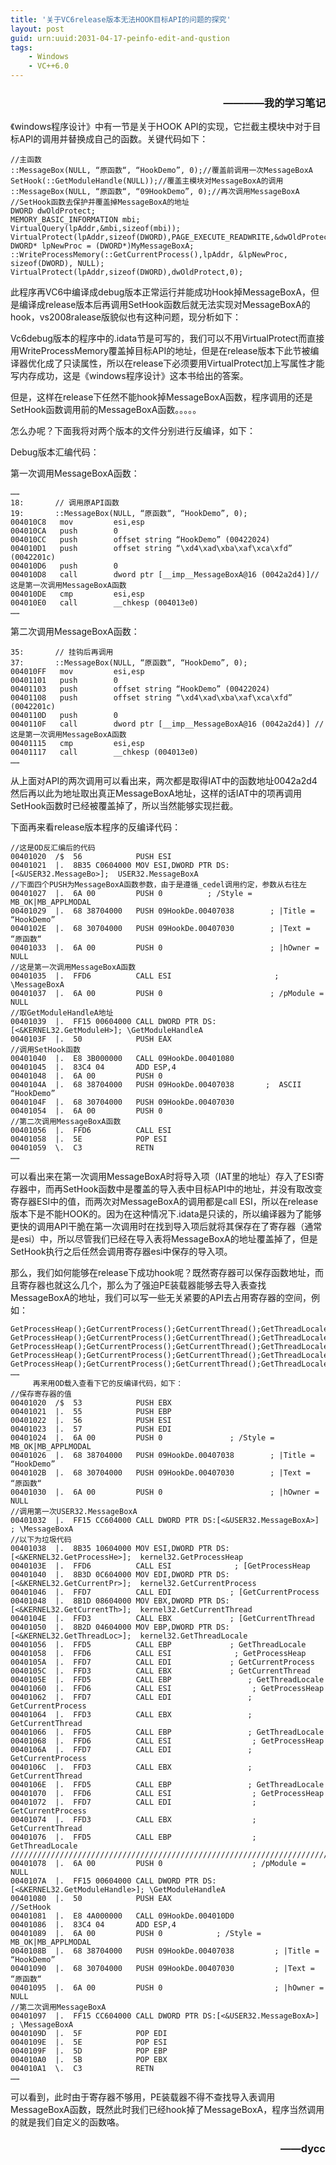 ```yaml
---
title: '关于VC6release版本无法HOOK目标API的问题的探究'
layout: post
guid: urn:uuid:2031-04-17-peinfo-edit-and-qustion
tags:
    - Windows
    - VC++6.0
---
```


<h3 style="text-align:right">————我的学习笔记</h3>

《windows程序设计》中有一节是关于HOOK API的实现，它拦截主模块中对于目标API的调用并替换成自己的函数。关键代码如下：

	//主函数
	::MessageBox(NULL, “原函数“, “HookDemo”, 0);//覆盖前调用一次MessageBoxA
	SetHook(::GetModuleHandle(NULL));//覆盖主模块对MessageBoxA的调用
	::MessageBox(NULL, “原函数“, “09HookDemo”, 0);//再次调用MessageBoxA
	//SetHook函数去保护并覆盖掉MessageBoxA的地址
	DWORD dwOldProtect;
	MEMORY_BASIC_INFORMATION mbi;
	VirtualQuery(lpAddr,&mbi,sizeof(mbi));
	VirtualProtect(lpAddr,sizeof(DWORD),PAGE_EXECUTE_READWRITE,&dwOldProtect);
	DWORD* lpNewProc = (DWORD*)MyMessageBoxA;
	::WriteProcessMemory(::GetCurrentProcess(),lpAddr, &lpNewProc, sizeof(DWORD), NULL);
	VirtualProtect(lpAddr,sizeof(DWORD),dwOldProtect,0);

此程序再VC6中编译成debug版本正常运行并能成功Hook掉MessageBoxA，但是编译成release版本后再调用SetHook函数后就无法实现对MessageBoxA的hook，vs2008ralease版貌似也有这种问题，现分析如下：

Vc6debug版本的程序中的.idata节是可写的，我们可以不用VirtualProtect而直接用WriteProcessMemory覆盖掉目标API的地址，但是在release版本下此节被编译器优化成了只读属性，所以在release下必须要用VirtualProtect加上写属性才能写内存成功，这是《windows程序设计》这本书给出的答案。

但是，这样在release下任然不能hook掉MessageBoxA函数，程序调用的还是SetHook函数调用前的MessageBoxA函数。。。。。

怎么办呢？下面我将对两个版本的文件分别进行反编译，如下：

Debug版本汇编代码：

第一次调用MessageBoxA函数：

	……
	18:       // 调用原API函数
	19:       ::MessageBox(NULL, “原函数“, “HookDemo”, 0);
	004010C8   mov         esi,esp
	004010CA   push        0
	004010CC   push        offset string “HookDemo” (00422024)
	004010D1   push        offset string “\xd4\xad\xba\xaf\xca\xfd” (0042201c)
	004010D6   push        0
	004010D8   call        dword ptr [__imp__MessageBoxA@16 (0042a2d4)]//这是第一次调用MessageBoxA函数
	004010DE   cmp         esi,esp
	004010E0   call        __chkesp (004013e0)
	……

第二次调用MessageBoxA函数：

	35:       // 挂钩后再调用
	37:       ::MessageBox(NULL, “原函数“, “HookDemo”, 0);
	004010FF   mov         esi,esp
	00401101   push        0
	00401103   push        offset string “HookDemo” (00422024)
	00401108   push        offset string “\xd4\xad\xba\xaf\xca\xfd” (0042201c)
	0040110D   push        0
	0040110F   call        dword ptr [__imp__MessageBoxA@16 (0042a2d4)] //这是第一次调用MessageBoxA函数
	00401115   cmp         esi,esp
	00401117   call        __chkesp (004013e0)
	……

从上面对API的两次调用可以看出来，两次都是取得IAT中的函数地址0042a2d4然后再以此为地址取出真正MessageBoxA地址，这样的话IAT中的项再调用SetHook函数时已经被覆盖掉了，所以当然能够实现拦截。

下面再来看release版本程序的反编译代码：

	//这是OD反汇编后的代码
	00401020  /$  56            PUSH ESI
	00401021  |.  8B35 C0604000 MOV ESI,DWORD PTR DS:[<&USER32.MessageBo>];  USER32.MessageBoxA
	//下面四个PUSH为MessageBoxA函数参数，由于是遵循_cedel调用约定，参数从右往左
	00401027  |.  6A 00         PUSH 0          ; /Style = MB_OK|MB_APPLMODAL
	00401029  |.  68 38704000   PUSH 09HookDe.00407038        ; |Title = “HookDemo”
	0040102E  |.  68 30704000   PUSH 09HookDe.00407030        ; |Text = “原函数“
	00401033  |.  6A 00         PUSH 0                        ; |hOwner = NULL
	//这是第一次调用MessageBoxA函数
	00401035  |.  FFD6          CALL ESI                       ; \MessageBoxA
	00401037  |.  6A 00         PUSH 0                        ; /pModule = NULL
	//取GetModuleHandleA地址
	00401039  |.  FF15 00604000 CALL DWORD PTR DS:[<&KERNEL32.GetModuleH>]; \GetModuleHandleA
	0040103F  |.  50            PUSH EAX
	//调用SetHook函数
	00401040  |.  E8 3B000000   CALL 09HookDe.00401080
	00401045  |.  83C4 04       ADD ESP,4
	00401048  |.  6A 00         PUSH 0
	0040104A  |.  68 38704000   PUSH 09HookDe.00407038       ;  ASCII “HookDemo”
	0040104F  |.  68 30704000   PUSH 09HookDe.00407030
	00401054  |.  6A 00         PUSH 0
	//第二次调用MessageBoxA函数
	00401056  |.  FFD6          CALL ESI
	00401058  |.  5E            POP ESI
	00401059  \.  C3            RETN
	……

可以看出来在第一次调用MessageBoxA时将导入项（IAT里的地址）存入了ESI寄存器中，而再SetHook函数中是覆盖的导入表中目标API中的地址，并没有取改变寄存器ESI中的值，而两次对MessageBoxA的调用都是call  ESI，所以在release版本下是不能HOOK的。因为在这种情况下.idata是只读的，所以编译器为了能够更快的调用API干脆在第一次调用时在找到导入项后就将其保存在了寄存器（通常是esi）中，所以尽管我们已经在导入表将MessageBoxA的地址覆盖掉了，但是SetHook执行之后任然会调用寄存器esi中保存的导入项。

那么，我们如何能够在release下成功hook呢？既然寄存器可以保存函数地址，而且寄存器也就这么几个，那么为了强迫PE装载器能够去导入表查找MessageBoxA的地址，我们可以写一些无关紧要的API去占用寄存器的空间，例如：

	GetProcessHeap();GetCurrentProcess();GetCurrentThread();GetThreadLocale();
	GetProcessHeap();GetCurrentProcess();GetCurrentThread();GetThreadLocale();
	GetProcessHeap();GetCurrentProcess();GetCurrentThread();GetThreadLocale();
	GetProcessHeap();GetCurrentProcess();GetCurrentThread();GetThreadLocale();
	GetProcessHeap();GetCurrentProcess();GetCurrentThread();GetThreadLocale();
	……
         再来用OD载入查看下它的反编译代码，如下：
	//保存寄存器的值
	00401020  /$  53            PUSH EBX
	00401021  |.  55            PUSH EBP
	00401022  |.  56            PUSH ESI
	00401023  |.  57            PUSH EDI
	00401024  |.  6A 00         PUSH 0               ; /Style = MB_OK|MB_APPLMODAL
	00401026  |.  68 38704000   PUSH 09HookDe.00407038        ; |Title = “HookDemo”
	0040102B  |.  68 30704000   PUSH 09HookDe.00407030        ; |Text = “原函数“
	00401030  |.  6A 00         PUSH 0                        ; |hOwner = NULL
	//调用第一次USER32.MessageBoxA
	00401032  |.  FF15 CC604000 CALL DWORD PTR DS:[<&USER32.MessageBoxA>]     ; \MessageBoxA
	//以下为垃圾代码
	00401038  |.  8B35 10604000 MOV ESI,DWORD PTR DS:[<&KERNEL32.GetProcessHe>];  kernel32.GetProcessHeap
	0040103E  |.  FFD6          CALL ESI              ; [GetProcessHeap
	00401040  |.  8B3D 0C604000 MOV EDI,DWORD PTR DS:[<&KERNEL32.GetCurrentPr>];  kernel32.GetCurrentProcess
	00401046  |.  FFD7          CALL EDI             ; [GetCurrentProcess
	00401048  |.  8B1D 08604000 MOV EBX,DWORD PTR DS:[<&KERNEL32.GetCurrentTh>];  kernel32.GetCurrentThread
	0040104E  |.  FFD3          CALL EBX             ; [GetCurrentThread
	00401050  |.  8B2D 04604000 MOV EBP,DWORD PTR DS:[<&KERNEL32.GetThreadLoc>];  kernel32.GetThreadLocale
	00401056  |.  FFD5          CALL EBP             ; GetThreadLocale
	00401058  |.  FFD6          CALL ESI              ; GetProcessHeap
	0040105A  |.  FFD7          CALL EDI             ; GetCurrentProcess
	0040105C  |.  FFD3          CALL EBX             ; GetCurrentThread
	0040105E  |.  FFD5          CALL EBP                 ; GetThreadLocale
	00401060  |.  FFD6          CALL ESI                  ; GetProcessHeap
	00401062  |.  FFD7          CALL EDI                 ; GetCurrentProcess
	00401064  |.  FFD3          CALL EBX                 ; GetCurrentThread
	00401066  |.  FFD5          CALL EBP                 ; GetThreadLocale
	00401068  |.  FFD6          CALL ESI                  ; GetProcessHeap
	0040106A  |.  FFD7          CALL EDI                 ; GetCurrentProcess
	0040106C  |.  FFD3          CALL EBX                 ; GetCurrentThread
	0040106E  |.  FFD5          CALL EBP                 ; GetThreadLocale
	00401070  |.  FFD6          CALL ESI                  ; GetProcessHeap
	00401072  |.  FFD7          CALL EDI                  ; GetCurrentProcess
	00401074  |.  FFD3          CALL EBX                  ; GetCurrentThread
	00401076  |.  FFD5          CALL EBP                  ; GetThreadLocale
	//////////////////////////////////////////////////////////////////////////////
	00401078  |.  6A 00         PUSH 0                    ; /pModule = NULL
	0040107A  |.  FF15 00604000 CALL DWORD PTR DS:[<&KERNEL32.GetModuleHandle>]; \GetModuleHandleA
	00401080  |.  50            PUSH EAX
	//SetHook
	00401081  |.  E8 4A000000   CALL 09HookDe.004010D0
	00401086  |.  83C4 04       ADD ESP,4
	00401089  |.  6A 00         PUSH 0            ; /Style = MB_OK|MB_APPLMODAL
	0040108B  |.  68 38704000   PUSH 09HookDe.00407038         ; |Title = “HookDemo”
	00401090  |.  68 30704000   PUSH 09HookDe.00407030         ; |Text = “原函数“
	00401095  |.  6A 00         PUSH 0                         ; |hOwner = NULL
	//第二次调用MessageBoxA
	00401097  |.  FF15 CC604000 CALL DWORD PTR DS:[<&USER32.MessageBoxA>]     ; \MessageBoxA
	0040109D  |.  5F            POP EDI
	0040109E  |.  5E            POP ESI
	0040109F  |.  5D            POP EBP
	004010A0  |.  5B            POP EBX
	004010A1  \.  C3            RETN
	……

可以看到，此时由于寄存器不够用，PE装载器不得不查找导入表调用MessageBoxA函数，既然此时我们已经hook掉了MessageBoxA，程序当然调用的就是我们自定义的函数咯。

<h3 style="text-align:right">——dycc</h3>
